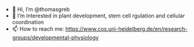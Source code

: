- 👋 Hi, I’m @thomasgreb
- 👀 I’m interested in plant development, stem cell rgulation and cellular coordination
- 📫 How to reach me: https://www.cos.uni-heidelberg.de/en/research-groups/developmental-physiology

<!---
thomasgreb/thomasgreb is a ✨ special ✨ repository because its `README.md` (this file) appears on your GitHub profile.
You can click the Preview link to take a look at your changes.
--->
